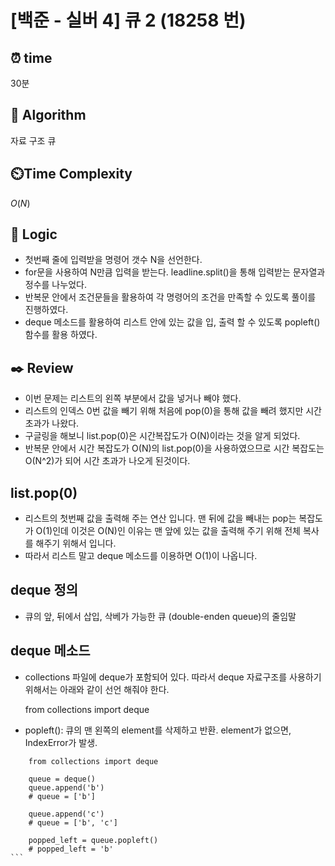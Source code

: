 # [백준 - 실버 4] 큐 2 (18258 번)

## ⏰  **time**

30분

## :pushpin: **Algorithm**

자료 구조
큐

## ⏲️**Time Complexity**

$O(N)$

## :round_pushpin: **Logic**

- 첫번째 줄에 입력받을 명령어 갯수 N을 선언한다.
- for문을 사용하여 N만큼 입력을 받는다. leadline.split()을 통해 입력받는 문자열과 정수를 나누었다.
- 반복문 안에서 조건문들을 활용하여 각 명령어의 조건을 만족할 수 있도록 풀이를 진행하였다.
- deque 메소드를 활용하여 리스트 안에 있는 값을 입, 출력 할 수 있도록 popleft() 함수를 활용 하였다.

## :black_nib: **Review**

- 이번 문제는 리스트의 왼쪽 부분에서 값을 넣거나 빼야 했다.
- 리스트의 인덱스 0번 값을 빼기 위해 처음에 pop(0)을 통해 값을 빼려 했지만 시간 초과가 나왔다.
- 구글링을 해보니 list.pop(0)은 시간복잡도가 O(N)이라는 것을 알게 되었다.
- 반복문 안에서 시간 복잡도가 O(N)의 list.pop(0)을 사용하였으므로 시간 복잡도는 O(N^2)가 되어 시간 초과가 나오게 된것이다.

## list.pop(0)

- 리스트의 첫번째 값을 출력해 주는 연산 입니다. 맨 뒤에 값을 빼내는 pop는 복잡도가 O(1)인데 이것은 O(N)인 이유는 맨 앞에 있는 값을 출력해 주기 위해 전체 복사를 해주기 위해서 입니다.
- 따라서 리스트 말고 deque 메소드를 이용하면 O(1)이 나옵니다.


## deque 정의

- 큐의 앞, 뒤에서 삽입, 삭베가 가능한 큐 (double-enden queue)의 줄임말

## deque 메소드

- collections 파일에 deque가 포함되어 있다. 따라서 deque 자료구조를 사용하기 위해서는 아래와 같이 선언 해줘야 한다.


    from collections import deque

- popleft(): 큐의 맨 왼쪽의 element를 삭제하고 반환. element가 없으면, IndexError가 발생.
````
    from collections import deque
    
    queue = deque()
    queue.append('b')
    # queue = ['b']
    
    queue.append('c')
    # queue = ['b', 'c']
    
    popped_left = queue.popleft()
    # popped_left = 'b'
```